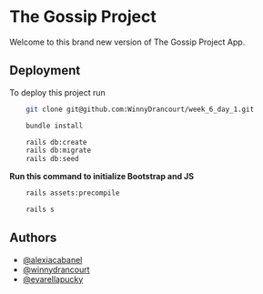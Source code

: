 
# The Gossip Project

Welcome to this brand new version of The Gossip Project App.




## Deployment

To deploy this project run

```bash
    git clone git@github.com:WinnyDrancourt/week_6_day_1.git
```

```bash
    bundle install
```

```bash
    rails db:create
    rails db:migrate
    rails db:seed
```

**Run this command to initialize Bootstrap and JS**
```bash
    rails assets:precompile
```
```bash
    rails s
```



## Authors

- [@alexiacabanel](https://www.github.com/alexiacabanel)
- [@winnydrancourt](https://github.com/WinnyDrancourt)
- [@evarellapucky](https://github.com/evarellapucky)

